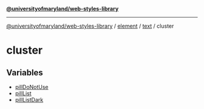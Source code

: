[**@universityofmaryland/web-styles-library**](../../../../../README.md)

***

[@universityofmaryland/web-styles-library](../../../../../README.md) / [element](../../../../README.md) / [text](../../README.md) / cluster

# cluster

## Variables

- [pillDoNotUse](variables/pillDoNotUse.md)
- [pillList](variables/pillList.md)
- [pillListDark](variables/pillListDark.md)
